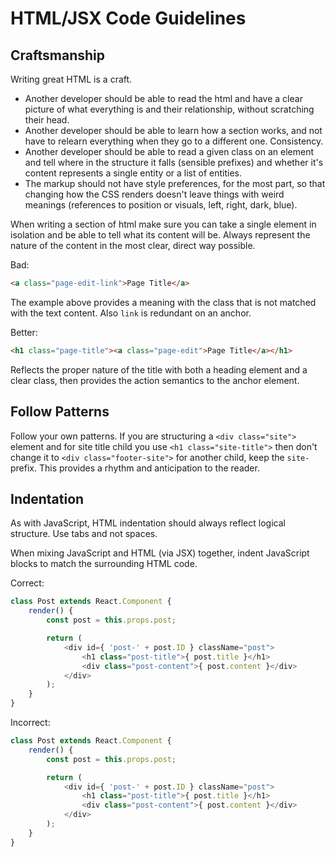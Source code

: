 # HTML/JSX Code Guidelines

## Craftsmanship

Writing great HTML is a craft.

- Another developer should be able to read the html and have a clear picture of what everything is and their relationship, without scratching their head.
- Another developer should be able to learn how a section works, and not have to relearn everything when they go to a different one. Consistency.
- Another developer should be able to read a given class on an element and tell where in the structure it falls (sensible prefixes) and whether it's content represents a single entity or a list of entities.
- The markup should not have style preferences, for the most part, so that changing how the CSS renders doesn't leave things with weird meanings (references to position or visuals, left, right, dark, blue).

When writing a section of html make sure you can take a single element in isolation and be able to tell what its content will be. Always represent the nature of the content in the most clear, direct way possible.

Bad:

```html
<a class="page-edit-link">Page Title</a>
```

The example above provides a meaning with the class that is not matched with the text content. Also `link` is redundant on an anchor.

Better:

```html
<h1 class="page-title"><a class="page-edit">Page Title</a></h1>
```

Reflects the proper nature of the title with both a heading element and a clear class, then provides the action semantics to the anchor element.

## Follow Patterns

Follow your own patterns. If you are structuring a `<div class="site">` element and for site title child you use `<h1 class="site-title">` then don't change it to `<div class="footer-site">` for another child, keep the `site-` prefix. This provides a rhythm and anticipation to the reader.

## Indentation

As with JavaScript, HTML indentation should always reflect logical structure. Use tabs and not spaces.

When mixing JavaScript and HTML (via JSX) together, indent JavaScript blocks to match the surrounding HTML code.

Correct:

```js
class Post extends React.Component {
	render() {
		const post = this.props.post;

		return (
			<div id={ 'post-' + post.ID } className="post">
				<h1 class="post-title">{ post.title }</h1>
				<div class="post-content">{ post.content }</div>
			</div>
		);
	}
}
```

Incorrect:

```js
class Post extends React.Component {
	render() {
		const post = this.props.post;

		return (
			<div id={ 'post-' + post.ID } className="post">
				<h1 class="post-title">{ post.title }</h1>
				<div class="post-content">{ post.content }</div>
			</div>
		);
	}
}
```
